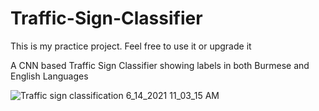 # Traffic-Sign-Classifier
This is my practice project. Feel free to use it or upgrade it

A CNN based Traffic Sign Classifier showing labels in both Burmese and English Languages

![Traffic sign classification 6_14_2021 11_03_15 AM](https://user-images.githubusercontent.com/57553357/121839485-2d61a480-cd00-11eb-8dfd-b81a2e60ca1d.png)

